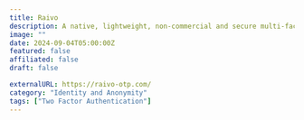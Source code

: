 ```yaml
---
title: Raivo
description: A native, lightweight, non-commercial and secure multi-factor authenticator.
image: ""
date: 2024-09-04T05:00:00Z
featured: false
affiliated: false
draft: false

externalURL: https://raivo-otp.com/
category: "Identity and Anonymity"
tags: ["Two Factor Authentication"]
---
```

